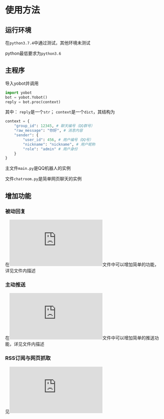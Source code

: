 # 使用方法

## 运行环境

在`python3.7.4`中通过测试，其他环境未测试

python最低要求为`python3.6`

## 主程序

导入yobot并调用

```python
import yobot
bot = yobot.Yobot()
reply = bot.proc(context)
```

其中：
`reply`是一个`str`；
`context`是一个`dict`，其结构为

```python
context = {
    "group_id": 12345, # 聊天编号（QQ群号）
    "raw_message": "你好", # 消息内容
    "sender": {
        "user_id": 456, # 用户编号（QQ号）
        "nickname": "nickname", # 用户昵称
        "role": "admin" # 用户身份
    }
}
```

主文件`main.py`是QQ机器人的实例

文件`chatroom.py`是简单网页聊天的实例

## 增加功能

### 被动回复

在![custom.py](https://github.com/yuudi/yobot/tree/master/src/client/plugins/custom.py)文件中可以增加简单的功能，详见文件内描述

### 主动推送

在![custom_push.py](https://github.com/yuudi/yobot/tree/master/src/client/plugins/custom_push.py)文件中可以增加简单的推送功能，详见文件内描述

### RSS订阅与网页抓取

见![custom_push.py](https://github.com/yuudi/yobot/tree/master/src/client/plugins/spider/README.md)
